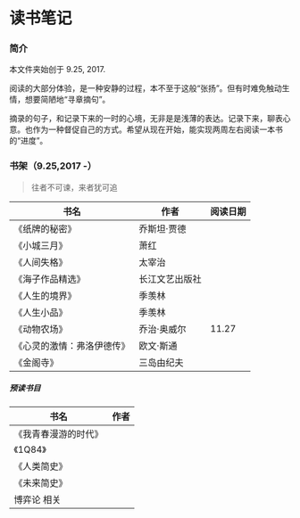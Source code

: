 # 读书笔记

### 简介

本文件夹始创于 9.25, 2017.

阅读的大部分体验，是一种安静的过程，本不至于这般“张扬”。但有时难免触动生情，想要简陋地“寻章摘句”。

摘录的句子，和记录下来的一时的心境，无非是是浅薄的表达。记录下来，聊表心意。也作为一种督促自己的方式。希望从现在开始，能实现两周左右阅读一本书的“进度”。

### 书架（9.25,2017 -）
> 往者不可谏，来者犹可追

书名|作者|阅读日期
---|---|---
《纸牌的秘密》|乔斯坦·贾德|
《小城三月》|萧红|
《人间失格》|太宰治|
《海子作品精选》|长江文艺出版社|
《人生的境界》|季羡林|
《人生小品》|季羡林|
《动物农场》|乔治·奥威尔|11.27
《心灵的激情：弗洛伊德传》|欧文·斯通|
《金阁寺》|三岛由纪夫|

##### 预读书目

书名|作者
---|---
《我青春漫游的时代》|
《1Q84》|
《人类简史》|
《未来简史》|
博弈论 相关|
